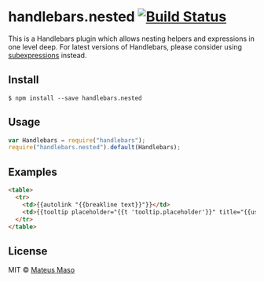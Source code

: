 handlebars.nested [![Build Status](https://travis-ci.org/mateusmaso/handlebars.nested.svg?branch=master)](https://travis-ci.org/mateusmaso/handlebars.nested)
=================

This is a Handlebars plugin which allows nesting helpers and expressions in one level deep. For latest versions of Handlebars, please consider using [subexpressions](http://handlebarsjs.com/expressions.html) instead.

## Install

```
$ npm install --save handlebars.nested
```

## Usage

```javascript
var Handlebars = require("handlebars");
require("handlebars.nested").default(Handlebars);
```

## Examples

```html
<table>
  <tr>
    <td>{{autolink "{{breakline text}}"}}</td>
    <td>{{tooltip placeholder="{{t 'tooltip.placeholder'}}" title="{{user.name}} is following"}}</td>
  </tr>
</table>
```

## License

MIT © [Mateus Maso](http://www.mateusmaso.com)
